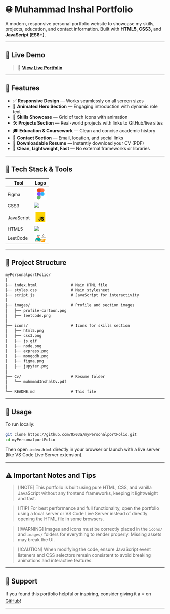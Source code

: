 
# 🌐 Muhammad Inshal Portfolio

A modern, responsive personal portfolio website to showcase my skills, projects, education, and contact information. Built with **HTML5**, **CSS3**, and **JavaScript (ES6+)**.

---

## 🚀 Live Demo

> 🔗 [**View Live Portfolio**](https://0x03a.github.io/My-Portfolio/)  


---

## 🌟 Features

- ✅ **Responsive Design** — Works seamlessly on all screen sizes  
- 🎯 **Animated Hero Section** — Engaging introduction with dynamic role text  
- 🧠 **Skills Showcase** — Grid of tech icons with animation  
- 🛠️ **Projects Section** — Real-world projects with links to GitHub/live sites  
- 🎓 **Education & Coursework** — Clean and concise academic history  
- 📩 **Contact Section** — Email, location, and social links  
- 📄 **Downloadable Resume** — Instantly download your CV (PDF)  
- 🌙 **Clean, Lightweight, Fast** — No external frameworks or libraries  

---

## 🧰 Tech Stack & Tools

| Tool       | Logo                                                                 |
|------------|----------------------------------------------------------------------|
| Figma      | <img src="icons/icons8-figma-50.png" width="40"/>                   |
| CSS3       | <img src="https://icon2.cleanpng.com/20180510/biw/kisspng-html-css-design-and-build-web-sites-web-develop-5af50c33acf486.1786193415260088837084.jpg" width="40"/> |
| JavaScript | <img src="icons/jsgif.gif" width="40"/>                              |
| HTML5      | <img src="https://encrypted-tbn0.gstatic.com/images?q=tbn:ANd9GcTTuspKjKxXgABkRelAAyT-yjDbapueYgL-ag&s" width="40"/> |
| LeetCode   | <img src="images/leetcode.png" width="40"/>                          |


---

## 📁 Project Structure

```plaintext
myPersonalportFolio/
│
├── index.html               # Main HTML file
├── styles.css               # Main stylesheet
├── script.js                # JavaScript for interactivity
│
├── images/                  # Profile and section images
│   ├── profile-cartoon.png
│   ├── leetcode.png
│
├── icons/                   # Icons for skills section
│   ├── html5.png
│   ├── css3.png
│   ├── js.gif
│   ├── node.png
│   ├── express.png
│   ├── mongodb.png
│   ├── figma.png
│   ├── jupyter.png
│
├── Cv/                      # Resume folder
│   └── muhmmadInshalCv.pdf
│
└── README.md                # This file
````

---

## 📄 Usage

To run locally:

```bash
git clone https://github.com/0x03a/myPersonalportFolio.git
cd myPersonalportFolio
```

Then open `index.html` directly in your browser or launch with a live server (like VS Code Live Server extension).

---

## ⚠️ Important Notes and Tips

> \[!NOTE]
> This portfolio is built using pure HTML, CSS, and vanilla JavaScript without any frontend frameworks, keeping it lightweight and fast.

> \[!TIP]
> For best performance and full functionality, open the portfolio using a local server or VS Code Live Server instead of directly opening the HTML file in some browsers.

> \[!WARNING]
> Images and icons must be correctly placed in the `icons/` and `images/` folders for everything to render properly. Missing assets may break the UI.

> \[!CAUTION]
> When modifying the code, ensure JavaScript event listeners and CSS selectors remain consistent to avoid breaking animations and interactive features.

---

## 🌟 Support

If you found this portfolio helpful or inspiring, consider giving it a ⭐ on [GitHub](https://github.com/0x03a/myPersonalportFolio)!

---



